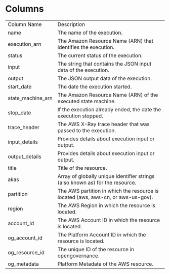 # Columns  

<table>
	<tr><td>Column Name</td><td>Description</td></tr>
	<tr><td>name</td><td>The name of the execution.</td></tr>
	<tr><td>execution_arn</td><td>The Amazon Resource Name (ARN) that identifies the execution.</td></tr>
	<tr><td>status</td><td>The current status of the execution.</td></tr>
	<tr><td>input</td><td>The string that contains the JSON input data of the execution.</td></tr>
	<tr><td>output</td><td>The JSON output data of the execution.</td></tr>
	<tr><td>start_date</td><td>The date the execution started.</td></tr>
	<tr><td>state_machine_arn</td><td>The Amazon Resource Name (ARN) of the executed state machine.</td></tr>
	<tr><td>stop_date</td><td>If the execution already ended, the date the execution stopped.</td></tr>
	<tr><td>trace_header</td><td>The AWS X-Ray trace header that was passed to the execution.</td></tr>
	<tr><td>input_details</td><td>Provides details about execution input or output.</td></tr>
	<tr><td>output_details</td><td>Provides details about execution input or output.</td></tr>
	<tr><td>title</td><td>Title of the resource.</td></tr>
	<tr><td>akas</td><td>Array of globally unique identifier strings (also known as) for the resource.</td></tr>
	<tr><td>partition</td><td>The AWS partition in which the resource is located (aws, aws-cn, or aws-us-gov).</td></tr>
	<tr><td>region</td><td>The AWS Region in which the resource is located.</td></tr>
	<tr><td>account_id</td><td>The AWS Account ID in which the resource is located.</td></tr>
	<tr><td>og_account_id</td><td>The Platform Account ID in which the resource is located.</td></tr>
	<tr><td>og_resource_id</td><td>The unique ID of the resource in opengovernance.</td></tr>
	<tr><td>og_metadata</td><td>Platform Metadata of the AWS resource.</td></tr>
</table>